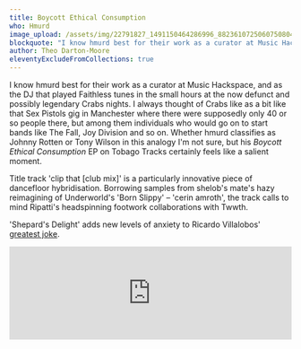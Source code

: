 ```yaml
---
title: Boycott Ethical Consumption
who: Hmurd
image_upload: /assets/img/22791827_1491150464286996_8823610725060750804_o.jpg
blockquote: "I know hmurd best for their work as a curator at Music Hackspace, and as the DJ that played Faithless tunes in the small hours at the now defunct and possibly legendary Crabs nights. I always thought of Crabs like as a bit like that Sex Pistols gig in Manchester where there were supposedly only 40 or so people there, but among them individuals who would go on to start bands like The Fall, Joy Division and so on. Whether hmurd classifies as Johnny Rotten or Tony Wilson in this analogy I'm not sure, but his _Boycott Ethical Consumption_ EP on Tobago Tracks certainly feels like a salient moment."
author: Theo Darton-Moore
eleventyExcludeFromCollections: true
---
```

I know hmurd best for their work as a curator at Music Hackspace, and as the DJ that played Faithless tunes in the small hours at the now defunct and possibly legendary Crabs nights. I always thought of Crabs like as a bit like that Sex Pistols gig in Manchester where there were supposedly only 40 or so people there, but among them individuals who would go on to start bands like The Fall, Joy Division and so on. Whether hmurd classifies as Johnny Rotten or Tony Wilson in this analogy I'm not sure, but his _Boycott Ethical Consumption_ EP on Tobago Tracks certainly feels like a salient moment.

Title track 'clip that [club mix]' is a particularly innovative piece of dancefloor hybridisation. Borrowing samples from shelob's mate's hazy reimagining of Underworld's 'Born Slippy' – 'cerin amroth',  the track calls to mind Ripatti's headspinning footwork collaborations with Twwth. 

'Shepard's Delight' adds new levels of anxiety to Ricardo Villalobos' [greatest joke](https://www.youtube.com/watch?reload=9&v=7wjx_muAHLg).

<iframe width="100%" height="166" scrolling="no" frameborder="no" allow="autoplay" src="https://w.soundcloud.com/player/?url=https%3A//api.soundcloud.com/tracks/564383751&color=%23ff5500&auto_play=false&hide_related=false&show_comments=true&show_user=true&show_reposts=false&show_teaser=true"></iframe>